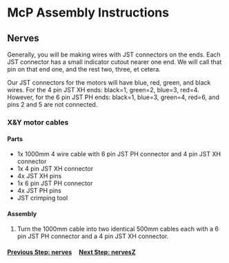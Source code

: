 # McP Assembly Instructions

## Nerves

Generally, you will be making wires with JST connectors on the ends.  Each JST connector has a small indicator cutout nearer one end.  We will call that pin on that end one, and the rest two, three, et cetera.  

Our JST connectors for the motors will have blue, red, green, and black wires.  For the 4 pin JST XH ends: black=1, green=2, blue=3, red=4.  However, for the 6 pin JST PH ends: black=1, blue=3, green=4, red=6, and pins 2 and 5 are not connected.

### X&Y motor cables
 


#### Parts  

* 1x 1000mm 4 wire cable with 6 pin JST PH connector and 4 pin JST XH connector
* 1x 4 pin JST XH connector
* 4x JST XH pins
* 1x 6 pin JST PH connector
* 4x JST PH pins
* JST crimping tool

#### Assembly

1. Turn the 1000mm cable into two identical 500mm cables each with a 6 pin JST PH connector and a 4 pin JST XH connector.
#### [Previous Step: nerves](nerves.md) &nbsp;&nbsp;&nbsp; [Next Step: nervesZ](nervesZ.md)


